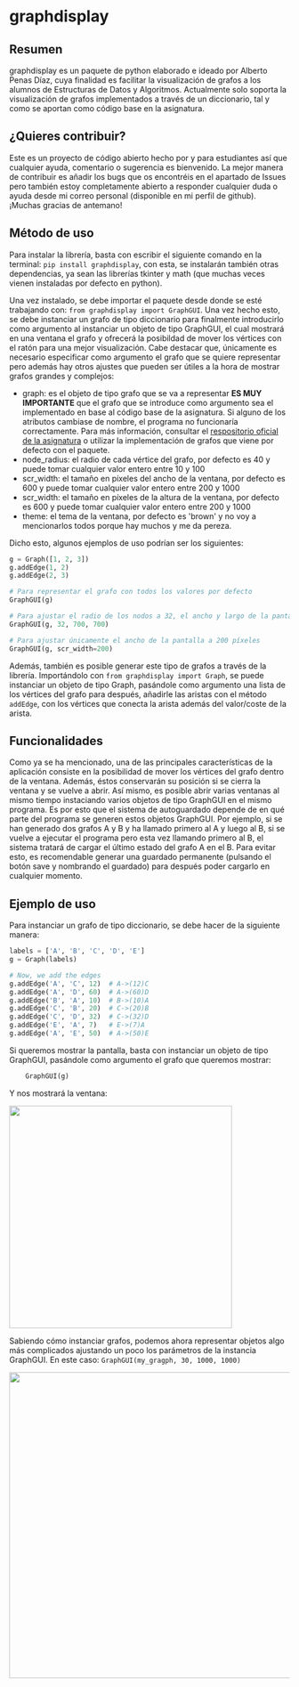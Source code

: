 # graphdisplay

## Resumen

graphdisplay es un paquete de python elaborado e ideado por Alberto Penas Díaz, cuya finalidad es facilitar la visualización de grafos a los alumnos de Estructuras de Datos y Algoritmos. 
Actualmente solo soporta la visualización de grafos implementados a través de un diccionario, tal y como se aportan como código base en la asignatura. 

## ¿Quieres contribuir?

Este es un proyecto de código abierto hecho por y para estudiantes así que cualquier ayuda, comentario o sugerencia es bienvenido. La mejor manera de contribuir es añadir los bugs que os encontréis 
en el apartado de Issues pero también estoy completamente abierto a responder cualquier duda o ayuda desde mi correo personal (disponible en mi perfil de github). ¡Muchas gracias de antemano!

## Método de uso 

Para instalar la librería, basta con escribir el siguiente comando en la terminal: `pip install graphdisplay`, con esta, se instalarán también otras dependencias, ya sean las librerías 
tkinter y math (que muchas veces vienen instaladas por defecto en python). 

Una vez instalado, se debe importar el paquete desde donde se esté trabajando con: `from graphdisplay import GraphGUI`. Una vez hecho esto, se debe instanciar un grafo de tipo diccionario
para finalmente introducirlo como argumento al instanciar un objeto de tipo GraphGUI, el cual mostrará en una ventana el grafo y ofrecerá la posibildad de mover los vértices con el ratón 
para una mejor visualización. Cabe destacar que, únicamente es necesario especificar como argumento el grafo que se quiere representar pero además hay otros ajustes que pueden ser útiles a la hora de mostrar 
grafos grandes y complejos:
+ graph: es el objeto de tipo grafo que se va a representar **ES MUY IMPORTANTE** que el grafo que se introduce como argumento sea el implementado en base al código base de la asignatura. Si alguno
de los atributos cambiase de nombre, el programa no funcionaría correctamente. Para más información, consultar el [respositorio oficial de la asignatura](https://github.com/isegura/EDA) o utilizar la 
implementación de grafos que viene por defecto con el paquete.
+ node_radius: el radio de cada vértice del grafo, por defecto es 40 y puede tomar cualquier valor entero entre 10 y 100
+ scr_width: el tamaño en píxeles del ancho de la ventana, por defecto es 600 y puede tomar cualquier valor entero entre 200 y 1000
+ scr_width: el tamaño en píxeles de la altura de la ventana, por defecto es 600 y puede tomar cualquier valor entero entre 200 y 1000
+ theme: el tema de la ventana, por defecto es 'brown' y no voy a mencionarlos todos porque hay muchos y me da pereza.

Dicho esto, algunos ejemplos de uso podrían ser los siguientes:
```python
g = Graph([1, 2, 3])
g.addEdge(1, 2)
g.addEdge(2, 3)

# Para representar el grafo con todos los valores por defecto
GraphGUI(g)

# Para ajustar el radio de los nodos a 32, el ancho y largo de la pantalla a 700
GraphGUI(g, 32, 700, 700)

# Para ajustar únicamente el ancho de la pantalla a 200 píxeles
GraphGUI(g, scr_width=200)
```

Además, también es posible generar este tipo de grafos a través de la librería. Importándolo con `from graphdisplay import Graph`, se puede instanciar un objeto de tipo Graph, pasándole como
argumento una lista de los vértices del grafo para después, añadirle las aristas con el método `addEdge`, con los vértices que conecta la arista además del valor/coste de la arista.

## Funcionalidades
Como ya se ha mencionado, una de las principales características de la aplicación consiste en la posibilidad de mover los vértices del grafo dentro de la ventana. Además,
éstos conservarán su posición si se cierra la ventana y se vuelve a abrir. Así mismo, es posible abrir varias ventanas al mismo tiempo 
instaciando varios objetos de tipo GraphGUI en el mismo programa. Es por esto que el sistema de autoguardado depende de en qué parte del programa se generen estos objetos GraphGUI.
Por ejemplo, si se han generado dos grafos A y B y ha llamado primero al A y luego al B, si se vuelve a ejecutar el programa pero esta vez llamando primero al B, el sistema
tratará de cargar el último estado del grafo A en el B. Para evitar esto, es recomendable generar una guardado permanente (pulsando el botón save y nombrando el guardado) para
después poder cargarlo en cualquier momento.
## Ejemplo de uso

Para instanciar un grafo de tipo diccionario, se debe hacer de la siguiente manera: 

```python
labels = ['A', 'B', 'C', 'D', 'E']
g = Graph(labels)

# Now, we add the edges
g.addEdge('A', 'C', 12)  # A->(12)C
g.addEdge('A', 'D', 60)  # A->(60)D
g.addEdge('B', 'A', 10)  # B->(10)A
g.addEdge('C', 'B', 20)  # C->(20)B
g.addEdge('C', 'D', 32)  # C->(32)D
g.addEdge('E', 'A', 7)   # E->(7)A
g.addEdge('A', 'E', 50)  # A->(50)E
```

Si queremos mostrar la pantalla, basta con instanciar un objeto de tipo GraphGUI, pasándole como argumento el grafo que queremos mostrar: 

```python
    GraphGUI(g)
```
Y nos mostrará la ventana:

<img src="https://user-images.githubusercontent.com/94072018/236611009-de477dd9-d2dd-4247-80fa-dfc3e7a86a4b.png" width="400" height="400">

Sabiendo cómo instanciar grafos, podemos ahora representar objetos algo más complicados ajustando un poco los parámetros de la instancia GraphGUI. En este caso: `GraphGUI(my_gragph, 30, 1000, 1000)`

<img src="https://user-images.githubusercontent.com/94072018/236611227-2b812c07-7eac-4922-85a5-17cb6e13daea.png" width="550" height="550">

